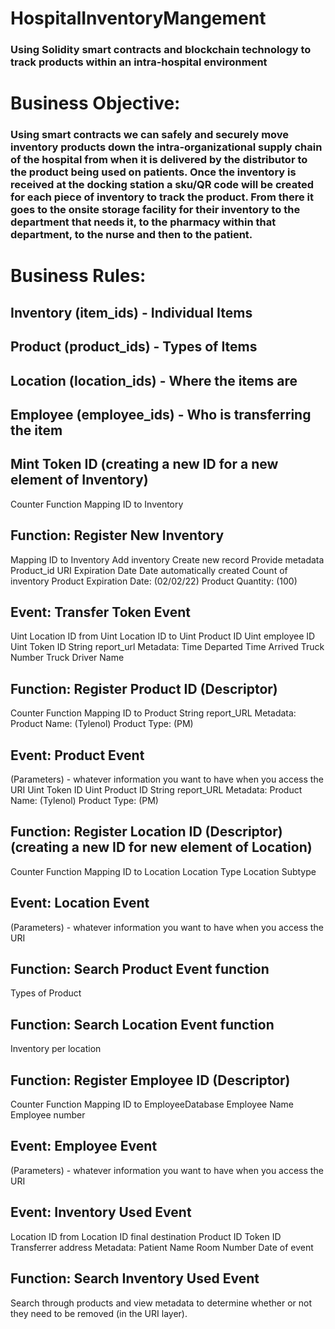 # HospitalInventoryMangement
### Using Solidity smart contracts and blockchain technology to track products within an intra-hospital environment

# Business Objective: 

### Using smart contracts we can safely and securely move inventory products down the intra-organizational supply chain of the hospital from when it is delivered by the distributor to the product being used on patients. Once the inventory is received at the docking station a sku/QR code will be created for each piece of inventory to track the product. From there it goes to the onsite storage facility for their inventory to the department that needs it, to the pharmacy within that department, to the nurse and then to the patient. 

# Business Rules: 

## Inventory (item_ids) - Individual Items
## Product (product_ids) - Types of Items
## Location (location_ids) - Where the items are
## Employee (employee_ids) - Who is transferring the item

## Mint Token ID (creating a new ID for a new element of Inventory)
Counter Function
Mapping ID to Inventory	

## Function: Register New Inventory
Mapping ID to Inventory
Add inventory
Create new record
Provide metadata
Product_id URI
Expiration Date
Date automatically created
Count of inventory
Product Expiration Date: (02/02/22)
Product Quantity: (100)

## Event: Transfer Token Event
Uint Location ID from
Uint Location ID to
Uint Product ID
Uint employee ID
Uint Token ID
String report_url
Metadata:
Time Departed
Time Arrived
Truck Number
Truck Driver Name

## Function: Register Product ID (Descriptor)
Counter Function
Mapping ID to Product
String report_URL
Metadata:
Product Name: (Tylenol)
Product Type: (PM)

## Event: Product Event
(Parameters) - whatever information you want to have when you access the URI
Uint Token ID
Uint Product ID
String report_URL
Metadata:
Product Name: (Tylenol)
Product Type: (PM)

## Function: Register Location ID (Descriptor) (creating a new ID for new element of Location)
Counter Function
Mapping ID to Location
Location Type
Location Subtype

## Event: Location Event
(Parameters) - whatever information you want to have when you access the URI

## Function: Search Product Event function
Types of Product

## Function: Search Location Event function
Inventory per location

## Function: Register Employee ID (Descriptor)
Counter Function
Mapping ID to EmployeeDatabase
Employee Name
Employee number

## Event: Employee Event
(Parameters) - whatever information you want to have when you access the URI

## Event: Inventory Used Event
Location ID from
Location ID final destination 
Product ID
Token ID
Transferrer address
Metadata:
Patient Name
Room Number
Date of event

## Function: Search Inventory Used Event
Search through products and view metadata to determine whether or not they need to be removed (in the URI layer).